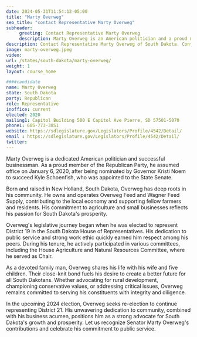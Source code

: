 ```yaml
---
date: 2024-05-31T11:54:12-05:00
title: "Marty Overweg"
seo_title: "contact Representative Marty Overweg"
subheader:
     greeting: Contact Representative Marty Overweg
     description: Marty Overweg is an American politician and a proud member of the Republican Party, he assumed office on January 6, 2020, to represent 19th District.
description: Contact Representative Marty Overweg of South Dakota. Contact information for Marty Overweg includes email address, phone number, and mailing address.
image: marty-overweg.jpeg
video:
url: /states/south-dakota/marty-overweg/
weight: 1
layout: course_home

####candidate
name: Marty Overweg
state: South Dakota
party: Republican
role: Representative
inoffice: current
elected: 2020
mailing1: Capitol Building 500 E Capitol Ave Pierre, SD 57501-5070
phone1: 605-773-3851
website: https://sdlegislature.gov/Legislators/Profile/4542/Detail/
email : https://sdlegislature.gov/Legislators/Profile/4542/Detail/
twitter:
---
```

Marty Overweg is a dedicated American politician and successful businessman. As a proud member of the Republican Party, he assumed office on January 6, 2020, after being nominated by Governor Kristi Noem to succeed Kyle Schoenfish, who was appointed to the State Senate.

Born and raised in New Holland, South Dakota, Overweg has deep roots in his community. He owns and operates Overweg Feed and Wagner Feed Supply, contributing to the local economy and supporting fellow farmers and residents. His commitment to agriculture and small businesses reflects his passion for South Dakota's prosperity.

Overweg's legislative journey began when he was elected to represent District 19 in the South Dakota House of Representatives. His dedication to public service and strong work ethic quickly earned him respect among his peers. During his tenure, he actively participated in various committees, including the House Agriculture and Natural Resources Committee, where he served as Chair.

As a devoted family man, Overweg shares his life with his wife and five children. Their close-knit bond fuels his desire to create a better future for all South Dakotans. Whether advocating for rural development, championing conservative values, or addressing critical issues, Overweg remains committed to serving his constituents with integrity and diligence.

In the upcoming 2024 election, Overweg seeks re-election to continue representing District 21. His unwavering dedication to community, combined with his business acumen, positions him as a strong advocate for South Dakota's growth and prosperity. Let us recognize Senator Marty Overweg's contributions and celebrate his commitment to public service.
